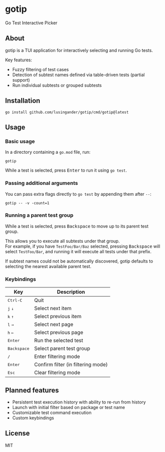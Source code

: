 # gotip

Go Test Interactive Picker

## About

gotip is a TUI application for interactively selecting and running Go tests.

Key features:

- Fuzzy filtering of test cases
- Detection of subtest names defined via table-driven tests (partial support)
- Run individual subtests or grouped subtests

## Installation

```
go install github.com/lusingander/gotip/cmd/gotip@latest
```

## Usage

### Basic usage

In a directory containing a `go.mod` file, run:

```
gotip
```

While a test is selected, press <kbd>Enter</kbd> to run it using `go test`.

### Passing additional arguments

You can pass extra flags directly to `go test` by appending them after `--`:

```
gotip -- -v -count=1
```

### Running a parent test group

While a test is selected, press <kbd>Backspace</kbd> to move up to its parent test group.

This allows you to execute all subtests under that group.  
For example, if you have `TestFoo/Bar/Baz` selected, pressing <kbd>Backspace</kbd> will select `TestFoo/Bar`, and running it will execute all tests under that prefix.

If subtest names could not be automatically discovered, gotip defaults to selecting the nearest available parent test.

### Keybindings

| Key                         | Description                                |
| --------------------------- | ------------------------------------------ |
| <kbd>Ctrl-C</kbd>           | Quit                                       |
| <kbd>j</kbd> <kbd>↓</kbd>  | Select next item                           |
| <kbd>k</kbd> <kbd>↑</kbd>  | Select previous item                       |
| <kbd>l</kbd> <kbd>→</kbd>  | Select next page                           |
| <kbd>h</kbd> <kbd>←</kbd>  | Select previous page                       |
| <kbd>Enter</kbd>            | Run the selected test                      |
| <kbd>Backspace</kbd>        | Select parent test group                   |
| <kbd>/</kbd>                | Enter filtering mode                       |
| <kbd>Enter</kbd>            | Confirm filter (in filtering mode)         |
| <kbd>Esc</kbd>              | Clear filtering mode                       |

## Planned features

- Persistent test execution history with ability to re-run from history
- Launch with initial filter based on package or test name
- Customizable test command execution
- Custom keybindings

## License

MIT
